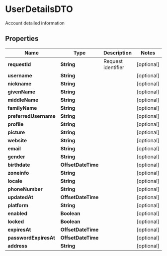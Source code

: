 

# UserDetailsDTO

Account detailed information

## Properties

| Name | Type | Description | Notes |
|------------ | ------------- | ------------- | -------------|
|**requestId** | **String** | Request identifier |  [optional] |
|**username** | **String** |  |  [optional] |
|**nickname** | **String** |  |  [optional] |
|**givenName** | **String** |  |  [optional] |
|**middleName** | **String** |  |  [optional] |
|**familyName** | **String** |  |  [optional] |
|**preferredUsername** | **String** |  |  [optional] |
|**profile** | **String** |  |  [optional] |
|**picture** | **String** |  |  [optional] |
|**website** | **String** |  |  [optional] |
|**email** | **String** |  |  [optional] |
|**gender** | **String** |  |  [optional] |
|**birthdate** | **OffsetDateTime** |  |  [optional] |
|**zoneinfo** | **String** |  |  [optional] |
|**locale** | **String** |  |  [optional] |
|**phoneNumber** | **String** |  |  [optional] |
|**updatedAt** | **OffsetDateTime** |  |  [optional] |
|**platform** | **String** |  |  [optional] |
|**enabled** | **Boolean** |  |  [optional] |
|**locked** | **Boolean** |  |  [optional] |
|**expiresAt** | **OffsetDateTime** |  |  [optional] |
|**passwordExpiresAt** | **OffsetDateTime** |  |  [optional] |
|**address** | **String** |  |  [optional] |



